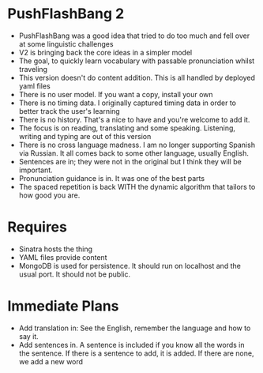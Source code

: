 # PushFlashBang 2

- PushFlashBang was a good idea that tried to do too much and fell over at some linguistic challenges
- V2 is bringing back the core ideas in a simpler model
- The goal, to quickly learn vocabulary with passable pronunciation whilst traveling
- This version doesn't do content addition. This is all handled by deployed yaml files
- There is no user model. If you want a copy, install your own
- There is no timing data. I originally captured timing data in order to better track the user's learning
- There is no history. That's a nice to have and you're welcome to add it.
- The focus is on reading, translating and some speaking. Listening, writing and typing are out of this version
- There is no cross language madness. I am no longer supporting Spanish via Russian. It all comes back to some other language, usually English.
- Sentences are in; they were not in the original but I think they will be important.
- Pronunciation guidance is in. It was one of the best parts
- The spaced repetition is back WITH the dynamic algorithm that tailors to how good you are.


# Requires
- Sinatra hosts the thing
- YAML files provide content
- MongoDB is used for persistence. It should run on localhost and the usual port. It should not be public.


# Immediate Plans

- Add translation in: See the English, remember the language and how to say it.
- Add sentences in. A sentence is included if you know all the words in the sentence. If there is a sentence to add, it is added. If there are none, we add a new word
